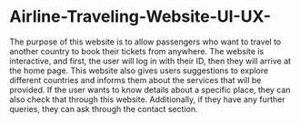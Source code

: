 # Airline-Traveling-Website-UI-UX-

The purpose of this website is to allow passengers who want to travel to another country to book their tickets from anywhere. The website is interactive, and first, the user will log in with their ID, then they will arrive at the home page. This website also gives users suggestions to explore different countries and informs them about the services that will be provided. If the user wants to know details about a specific place, they can also check that through this website. Additionally, if they have any further queries, they can ask through the contact section.
